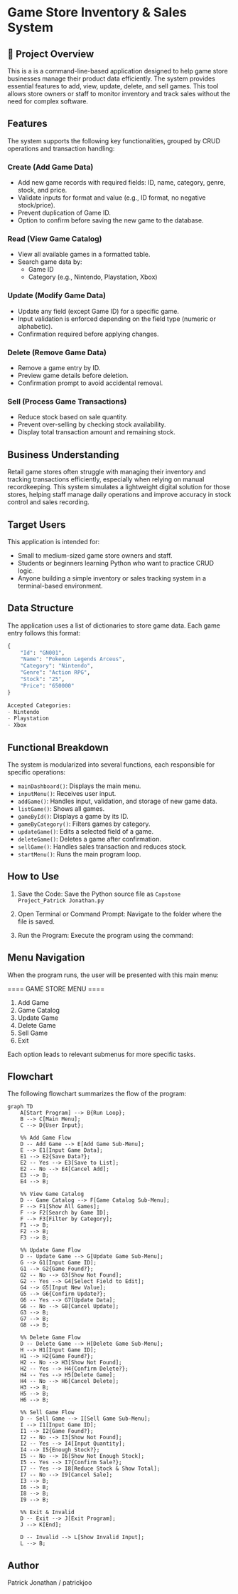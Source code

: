 # Game Store Inventory & Sales System 

## 📌 Project Overview

This is a is a command-line-based application designed to help game store businesses manage their product data efficiently. The system provides essential features to add, view, update, delete, and sell games. This tool allows store owners or staff to monitor inventory and track sales without the need for complex software.

## Features

The system supports the following key functionalities, grouped by CRUD operations and transaction handling:

### Create (Add Game Data)
- Add new game records with required fields: ID, name, category, genre, stock, and price.
- Validate inputs for format and value (e.g., ID format, no negative stock/price).
- Prevent duplication of Game ID.
- Option to confirm before saving the new game to the database.

### Read (View Game Catalog)
- View all available games in a formatted table.
- Search game data by:
  - Game ID
  - Category (e.g., Nintendo, Playstation, Xbox)

### Update (Modify Game Data)
- Update any field (except Game ID) for a specific game.
- Input validation is enforced depending on the field type (numeric or alphabetic).
- Confirmation required before applying changes.

### Delete (Remove Game Data)
- Remove a game entry by ID.
- Preview game details before deletion.
- Confirmation prompt to avoid accidental removal.

### Sell (Process Game Transactions)
- Reduce stock based on sale quantity.
- Prevent over-selling by checking stock availability.
- Display total transaction amount and remaining stock.

## Business Understanding

Retail game stores often struggle with managing their inventory and tracking transactions efficiently, especially when relying on manual recordkeeping. This system simulates a lightweight digital solution for those stores, helping staff manage daily operations and improve accuracy in stock control and sales recording.

## Target Users

This application is intended for:
- Small to medium-sized game store owners and staff.
- Students or beginners learning Python who want to practice CRUD logic.
- Anyone building a simple inventory or sales tracking system in a terminal-based environment.

## Data Structure

The application uses a list of dictionaries to store game data. Each game entry follows this format:

```python
{
    "Id": "GN001",
    "Name": "Pokemon Legends Arceus",
    "Category": "Nintendo",
    "Genre": "Action RPG",
    "Stock": "25",
    "Price": "650000"
}

Accepted Categories:
- Nintendo
- Playstation
- Xbox
```
## Functional Breakdown
The system is modularized into several functions, each responsible for specific operations:

- `mainDashboard()`: Displays the main menu.
- `inputMenu()`: Receives user input.
- `addGame()`: Handles input, validation, and storage of new game data.
- `listGame()`: Shows all games.
- `gameById()`: Displays a game by its ID.
- `gameByCategory()`: Filters games by category.
- `updateGame()`: Edits a selected field of a game.
- `deleteGame()`: Deletes a game after confirmation.
- `sellGame()`: Handles sales transaction and reduces stock.
- `startMenu()`: Runs the main program loop.

## How to Use
  1. Save the Code: Save the Python source file as `Capstone Project_Patrick Jonathan.py`

  2. Open Terminal or Command Prompt: Navigate to the folder where the file is saved.

  3. Run the Program: Execute the program using the command:

## Menu Navigation
When the program runs, the user will be presented with this main menu:

  ==== GAME STORE MENU ====
  1. Add Game
  2. Game Catalog
  3. Update Game
  4. Delete Game
  5. Sell Game
  6. Exit

Each option leads to relevant submenus for more specific tasks.

## Flowchart
The following flowchart summarizes the flow of the program:

```mermaid 
graph TD
    A[Start Program] --> B{Run Loop};
    B --> C[Main Menu];
    C --> D{User Input};

    %% Add Game Flow
    D -- Add Game --> E[Add Game Sub-Menu];
    E --> E1[Input Game Data];
    E1 --> E2{Save Data?};
    E2 -- Yes --> E3[Save to List];
    E2 -- No --> E4[Cancel Add];
    E3 --> B;
    E4 --> B;

    %% View Game Catalog
    D -- Game Catalog --> F[Game Catalog Sub-Menu];
    F --> F1[Show All Games];
    F --> F2[Search by Game ID];
    F --> F3[Filter by Category];
    F1 --> B;
    F2 --> B;
    F3 --> B;

    %% Update Game Flow
    D -- Update Game --> G[Update Game Sub-Menu];
    G --> G1[Input Game ID];
    G1 --> G2{Game Found?};
    G2 -- No --> G3[Show Not Found];
    G2 -- Yes --> G4[Select Field to Edit];
    G4 --> G5[Input New Value];
    G5 --> G6{Confirm Update?};
    G6 -- Yes --> G7[Update Data];
    G6 -- No --> G8[Cancel Update];
    G3 --> B;
    G7 --> B;
    G8 --> B;

    %% Delete Game Flow
    D -- Delete Game --> H[Delete Game Sub-Menu];
    H --> H1[Input Game ID];
    H1 --> H2{Game Found?};
    H2 -- No --> H3[Show Not Found];
    H2 -- Yes --> H4{Confirm Delete?};
    H4 -- Yes --> H5[Delete Game];
    H4 -- No --> H6[Cancel Delete];
    H3 --> B;
    H5 --> B;
    H6 --> B;

    %% Sell Game Flow
    D -- Sell Game --> I[Sell Game Sub-Menu];
    I --> I1[Input Game ID];
    I1 --> I2{Game Found?};
    I2 -- No --> I3[Show Not Found];
    I2 -- Yes --> I4[Input Quantity];
    I4 --> I5{Enough Stock?};
    I5 -- No --> I6[Show Not Enough Stock];
    I5 -- Yes --> I7{Confirm Sale?};
    I7 -- Yes --> I8[Reduce Stock & Show Total];
    I7 -- No --> I9[Cancel Sale];
    I3 --> B;
    I6 --> B;
    I8 --> B;
    I9 --> B;

    %% Exit & Invalid
    D -- Exit --> J[Exit Program];
    J --> K[End];

    D -- Invalid --> L[Show Invalid Input];
    L --> B;
```

## Author
Patrick Jonathan / patrickjoo
